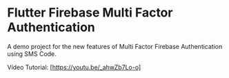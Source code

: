 # Flutter Firebase Multi Factor Authentication

A demo project for the new features of Multi Factor Firebase Authentication using SMS Code.

Vídeo Tutorial: [https://youtu.be/_ahwZb7Lo-o]
